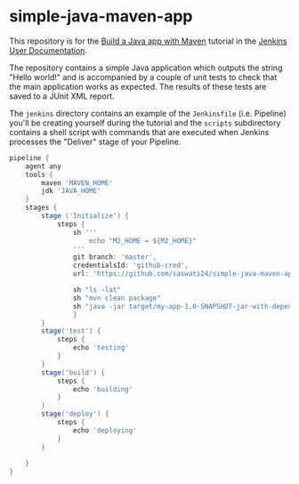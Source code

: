 # simple-java-maven-app

This repository is for the
[Build a Java app with Maven](https://jenkins.io/doc/tutorials/build-a-java-app-with-maven/)
tutorial in the [Jenkins User Documentation](https://jenkins.io/doc/).

The repository contains a simple Java application which outputs the string
"Hello world!" and is accompanied by a couple of unit tests to check that the
main application works as expected. The results of these tests are saved to a
JUnit XML report.

The `jenkins` directory contains an example of the `Jenkinsfile` (i.e. Pipeline)
you'll be creating yourself during the tutorial and the `scripts` subdirectory
contains a shell script with commands that are executed when Jenkins processes
the "Deliver" stage of your Pipeline.


```groovy
pipeline {
    agent any
    tools { 
        maven 'MAVEN_HOME' 
        jdk 'JAVA_HOME' 
    }
    stages {
        stage ('Initialize') {
            steps {
                sh '''
                    echo "M2_HOME = ${M2_HOME}"
                ''' 
                git branch: 'master',
                credentialsId: 'github-cred',
                url: 'https://github.com/saswati24/simple-java-maven-app.git'

                sh "ls -lat"
                sh "mvn clean package"
                sh "java -jar target/my-app-1.0-SNAPSHOT-jar-with-dependencies.jar"
                }
        }
        stage('test') {
            steps {
                echo 'testing'
            }
        }
        stage('build') {
            steps {
                echo 'building'
            }
        }
        stage('deploy') {
            steps {
                echo 'deploying'
            }
        }    
        
    }
}
```

